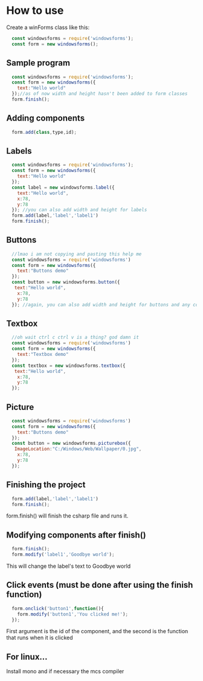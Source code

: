 # How to use
Create a winForms class like this:
<br>
```javascript
  const windowsforms = require('windowsforms');
  const form = new windowsforms();
```
## Sample program
```javascript
  const windowsforms = require('windowsforms');
  const form = new windowsforms({
    text:"Hello world"
  });//as of now width and height hasn't been added to form classes
  form.finish();
```
## Adding components
```javascript
  form.add(class,type,id);
```
## Labels
```javascript
  const windowsforms = require('windowsforms');
  const form = new windowsforms({
    text:"Hello world"
  });
  const label = new windowsforms.label({
    text:"Hello world",
    x:78,
    y:78
  }); //you can also add width and height for labels
  form.add(label,'label','label1')
  form.finish();
```
## Buttons
```javascript
  //lmao i am not copying and pasting this help me
  const windowsforms = require('windowsforms')
  const form = new windowsforms({
    text:"Buttons demo"
  });
  const button = new windowsforms.button({
   text:"Hello world",
    x:78,
    y:78
  }); //again, you can also add width and height for buttons and any component
```
## Textbox
```javascript
  //oh wait ctrl c ctrl v is a thing? god damn it
  const windowsforms = require('windowsforms')
  const form = new windowsforms({
    text:"Textbox demo"
  });
  const textbox = new windowsforms.textbox({
   text:"Hello world",
    x:78,
    y:78
  });
```
## Picture
```javascript
  const windowsforms = require('windowsforms')
  const form = new windowsforms({
    text:"Buttons demo"
  });
  const button = new windowsforms.picturebox({
   ImageLocation:"C:/Windows/Web/Wallpaper/0.jpg",
    x:78,
    y:78
  });
```
## Finishing the project
```javascript
  form.add(label,'label','label1')
  form.finish();
```
form.finish() will finish the csharp file and runs it.
## Modifying components after finish()
```javascript
  form.finish();
  form.modify('label1','Goodbye world');
```
This will change the label's text to Goodbye world
## Click events (must be done after using the finish function)
```javascript
  form.onclick('button1',function(){
    form.modify('button1','You clicked me!');
  });
```
First argument is the id of the component, and the second is the function that runs when it is clicked
## For linux...
Install mono and if necessary the mcs compiler
